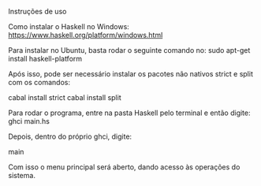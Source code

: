 Instruções de uso

Como instalar o Haskell no Windows: https://www.haskell.org/platform/windows.html

Para instalar no Ubuntu, basta rodar o seguinte comando no:
sudo apt-get install haskell-platform

Após isso, pode ser necessário instalar os pacotes não nativos strict e split com os comandos:

cabal install strict
cabal install split

Para rodar o programa, entre na pasta Haskell pelo terminal e então digite:
ghci main.hs

Depois, dentro do próprio ghci, digite:

main

Com isso o menu principal será aberto, dando acesso às operações do sistema.